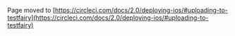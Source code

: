 
Page moved to [https://circleci.com/docs/2.0/deploying-ios/#uploading-to-testfairy](https://circleci.com/docs/2.0/deploying-ios/#uploading-to-testfairy)
